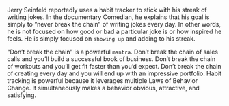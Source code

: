 Jerry Seinfeld reportedly uses a habit tracker to stick with his streak
of writing jokes. In the documentary Comedian, he explains that his
goal is simply to “never break the chain” of writing jokes every day. In
other words, he is not focused on how good or bad a particular joke is
or how inspired he feels. He is simply focused on `showing up` and
adding to his streak.

“Don’t break the chain” is a powerful `mantra`. Don’t break the chain
of sales calls and you’ll build a successful book of business. Don’t
break the chain of workouts and you’ll get fit faster than you’d expect.
Don’t break the chain of creating every day and you will end up with
an impressive portfolio. Habit tracking is powerful because it leverages
multiple Laws of Behavior Change. It simultaneously makes a
behavior obvious, attractive, and satisfying.